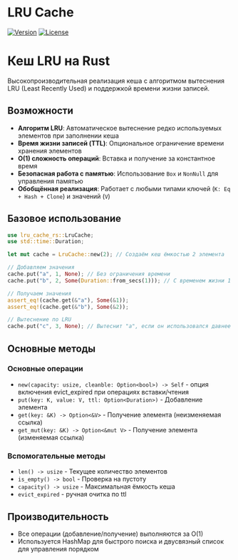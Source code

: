 # LRU Cache
[![Version](https://img.shields.io/crates/v/lru-cache-rs)](https://crates.io/crates/lru-cache-rs)
[![License](https://img.shields.io/crates/l/lru-cache-rs)](License)


# Кеш LRU на Rust

Высокопроизводительная реализация кеша с алгоритмом вытеснения LRU (Least Recently Used) и поддержкой времени жизни записей.

## Возможности

- **Алгоритм LRU**: Автоматическое вытеснение редко используемых элементов при заполнении кеша
- **Время жизни записей (TTL)**: Опциональное ограничение времени хранения элементов
- **O(1) сложность операций**: Вставка и получение за константное время
- **Безопасная работа с памятью**: Использование `Box` и `NonNull` для управления памятью
- **Обобщённая реализация**: Работает с любыми типами ключей (`K: Eq + Hash + Clone`) и значений (`V`)

## Базовое использование

```rust
use lru_cache_rs::LruCache;
use std::time::Duration;

let mut cache = LruCache::new(2); // Создаём кеш ёмкостью 2 элемента

// Добавляем значения
cache.put("a", 1, None); // Без ограничения времени
cache.put("b", 2, Some(Duration::from_secs(1))); // С временем жизни 1 секунда

// Получаем значения
assert_eq!(cache.get(&"a"), Some(&1));
assert_eq!(cache.get(&"b"), Some(&2));

// Вытеснение по LRU
cache.put("c", 3, None); // Вытеснит "a", если он использовался давнее всех
```

## Основные методы

### Основные операции

- `new(capacity: usize, cleanble: Option<bool>) -> Self` - опция включения evict_expired при операциях вставки/чтения
- `put(key: K, value: V, ttl: Option<Duration>)` - Добавление элемента
- `get(key: &K) -> Option<&V>` - Получение элемента (неизменяемая ссылка)
- `get_mut(key: &K) -> Option<&mut V>` - Получение элемента (изменяемая ссылка)

### Вспомогательные методы

- `len() -> usize` - Текущее количество элементов
- `is_empty() -> bool` - Проверка на пустоту
- `capacity() -> usize` - Максимальная ёмкость кеша
- `evict_expired` - ручная очитка по ttl

## Производительность

- Все операции (добавление/получение) выполняются за O(1)
- Используется HashMap для быстрого поиска и двусвязный список для управления порядком
